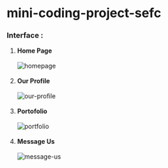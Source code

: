 # mini-coding-project-sefc
<h3>Interface :</h3>
<ol>
  	<li><b>Home Page</b></li>
	<br />
  		<img src="https://github.com/alfiannurhudaputra/mini-coding-project-sefc/assets/63383625/6275a19b-022d-48e3-9270-382a82489e1f" alt="homepage">
	<br />
	<br />
	<li><b>Our Profile</b></li>
	<br />
  		<img src="https://github.com/alfiannurhudaputra/mini-coding-project-sefc/assets/63383625/04fdd041-a5de-4e0f-9982-35c70baed402" alt="our-profile">
  	<br />
 	 <br />
  	<li><b>Portofolio</b></li>
 	 <br />
  		<img src="https://github.com/alfiannurhudaputra/mini-coding-project-sefc/assets/63383625/a02f42d4-1488-4a59-afae-99ed4f950c9c" alt="portfolio">
	<br />
  	<br />
  	<li><b>Message Us</b></li>
  	<br />
 		<img src="https://github.com/alfiannurhudaputra/mini-coding-project-sefc/assets/63383625/77978172-a0aa-448d-b774-28ba2af73154" alt="message-us">
</ol>
